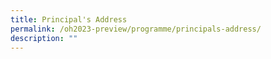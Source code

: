 ```yaml
---
title: Principal's Address
permalink: /oh2023-preview/programme/principals-address/
description: ""
---
```

